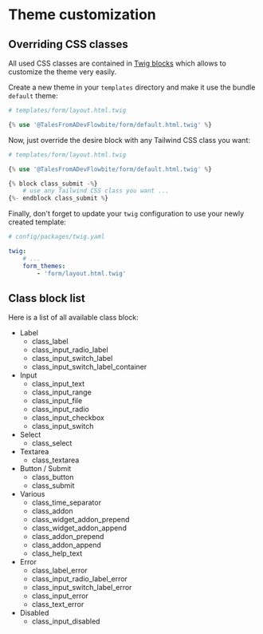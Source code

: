 # Theme customization

## Overriding CSS classes

All used CSS classes are contained in [Twig blocks](https://github.com/talesfromadev/flowbite-bundle/blob/main/templates/form/default.twig#L244) 
which allows to customize the theme very easily.

Create a new theme in your `templates` directory and make it use the bundle `default` theme: 

```php
# templates/form/layout.html.twig

{% use '@TalesFromADevFlowbite/form/default.html.twig' %}
```

Now, just override the desire block with any Tailwind CSS class you want:

```php
# templates/form/layout.html.twig

{% use '@TalesFromADevFlowbite/form/default.html.twig' %}

{% block class_submit -%}
    # use any Tailwind CSS class you want ...
{%- endblock class_submit %}
```

Finally, don't forget to update your `twig` configuration to use your newly created template:

```yaml
# config/packages/twig.yaml

twig:
    # ...
    form_themes:
        - 'form/layout.html.twig'
```

## Class block list

Here is a list of all available class block:

* Label
  * class_label
  * class_input_radio_label
  * class_input_switch_label
  * class_input_switch_label_container
* Input
  * class_input_text
  * class_input_range
  * class_input_file
  * class_input_radio
  * class_input_checkbox
  * class_input_switch
* Select
  * class_select
* Textarea
  * class_textarea
* Button / Submit
  * class_button
  * class_submit
* Various
  * class_time_separator
  * class_addon
  * class_widget_addon_prepend
  * class_widget_addon_append
  * class_addon_prepend
  * class_addon_append
  * class_help_text
* Error
  * class_label_error
  * class_input_radio_label_error
  * class_input_switch_label_error
  * class_input_error
  * class_text_error
* Disabled
  * class_input_disabled 
